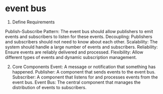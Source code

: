 # event bus

1. Define Requirements

Publish-Subscribe Pattern: The event bus should allow publishers to emit events and subscribers to listen for these events.
Decoupling: Publishers and subscribers should not need to know about each other.
Scalability: The system should handle a large number of events and subscribers.
Reliability: Ensure events are reliably delivered and processed.
Flexibility: Allow different types of events and dynamic subscription management.

2. Core Components
Event: A message or notification that something has happened.
Publisher: A component that sends events to the event bus.
Subscriber: A component that listens for and processes events from the event bus.
Event Bus: The central component that manages the distribution of events to subscribers.